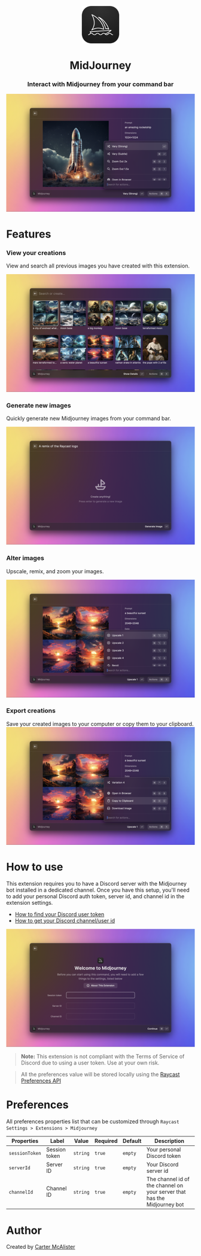 <p align="center">
<img width=100 src="assets/extension_icon.png">
</p>

<h1 align="center">MidJourney</h1>

<h3 align="center">
Interact with Midjourney from your command bar
</h3>

![Detail view](media/midjourney-5.png)

# Features

### View your creations

View and search all previous images you have created with this extension.

![Gallery](media/midjourney-2.png)

### Generate new images

Quickly generate new Midjourney images from your command bar.

![Imagine](media/midjourney-3.png)

### Alter images

Upscale, remix, and zoom your images.

![Altering images](media/midjourney-4.png)

### Export creations

Save your created images to your computer or copy them to your clipboard.
![Export images](media/midjourney-6.png)

# How to use

This extension requires you to have a Discord server with the Midjourney bot installed in a dedicated channel.
Once you have this setup, you'll need to add your personal Discord auth token, server id, and channel id in the extension settings.

- [How to find your Discord user token](https://discordhelp.net/discord-token)
- [How to get your Discord channel/user id](https://support.discord.com/hc/en-us/articles/206346498-Where-can-I-find-my-User-Server-Message-ID-)

![Initial set-up](media/midjourney-7.png)

> **Note:** This extension is not compliant with the Terms of Service of Discord due to using a user token. Use at your own risk.

> All the preferences value will be stored locally using the [Raycast Preferences API](https://developers.raycast.com/api-reference/preferences)

# Preferences

All preferences properties list that can be customized through `Raycast Settings > Extensions > Midjourney`

| Properties     | Label         | Value    | Required | Default | Description                                                              |
| -------------- | ------------- | -------- | -------- | ------- | ------------------------------------------------------------------------ |
| `sessionToken` | Session token | `string` | `true`   | `empty` | Your personal Discord token                                              |
| `serverId`     | Server ID     | `string` | `true`   | `empty` | Your Discord server id                                                   |
| `channelId`    | Channel ID    | `string` | `true`   | `empty` | The channel id of the channel on your server that has the Midjourney bot |

# Author

Created by [Carter McAlister](https://github.com/cartermcalister)

